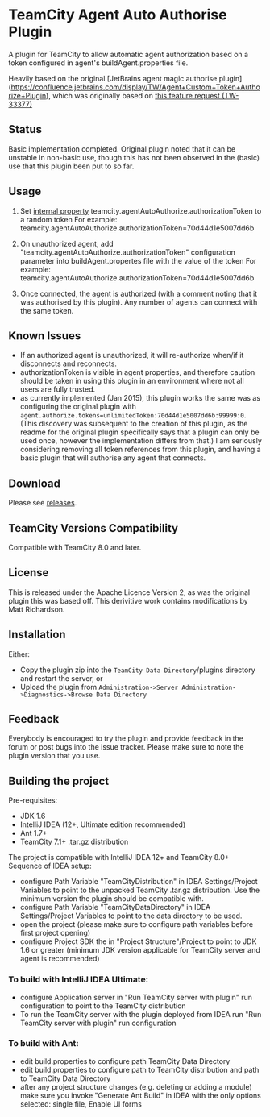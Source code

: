# TeamCity Agent Auto Authorise Plugin

A plugin for TeamCity to allow automatic agent authorization based on a token configured in agent's buildAgent.properties file.

Heavily based on the original [JetBrains agent magic authorise plugin] (https://confluence.jetbrains.com/display/TW/Agent+Custom+Token+Authorize+Plugin), which was originally based on [this feature request (TW-33377)](http://youtrack.jetbrains.com/issue/TW-33377)

## Status
Basic implementation completed. Original plugin noted that it can be unstable in non-basic use, though this has not been observed in the (basic) use that this plugin been put to so far.

## Usage
1. Set [internal property](https://confluence.jetbrains.com/display/TCD8/Configuring+TeamCity+Server+Startup+Properties#ConfiguringTeamCityServerStartupProperties-TeamCityinternalproperties) teamcity.agentAutoAuthorize.authorizationToken to a random token
For example:
teamcity.agentAutoAuthorize.authorizationToken=70d44d1e5007dd6b

2. On unauthorized agent, add "teamcity.agentAutoAuthorize.authorizationToken" configuration parameter into buildAgent.propertes file with the value of the token
For example:
teamcity.agentAutoAuthorize.authorizationToken=70d44d1e5007dd6b

3. Once connected, the agent is authorized (with a comment noting that it was authorised by this plugin).
Any number of agents can connect with the same token.

## Known Issues
* If an authorized agent is unauthorized, it will re-authorize when/if it disconnects and reconnects.
* authorizationToken is visible in agent properties, and therefore caution should be taken in using this plugin in an environment where not all users are fully trusted.
* as currently implemented (Jan 2015), this plugin works the same was as configuring the original plugin with `agent.authorize.tokens=unlimitedToken:70d44d1e5007dd6b:99999:0`. (This discovery was subsequent to the creation of this plugin, as the readme for the original plugin specifically says that a plugin can only be used once, however the implementation differs from that.) I am seriously considering removing all token references from this plugin, and having a basic plugin that will authorise any agent that connects.

 
## Download
Please see [releases](https://github.com/matt-richardson/TeamCityAgentAutoRegisterPlugin/releases).

## TeamCity Versions Compatibility
Compatible with TeamCity 8.0 and later.

## License

This is released under the Apache Licence Version 2, as was the original plugin this was based off. This derivitive work contains modifications by Matt Richardson.

## Installation
Either:

* Copy the plugin zip into the `TeamCity Data Directory`/plugins directory and restart the server, or
* Upload the plugin from  `Administration->Server Administration->Diagnostics->Browse Data Directory`

## Feedback
Everybody is encouraged to try the plugin and provide feedback in the forum or post bugs into the issue tracker.
Please make sure to note the plugin version that you use.


## Building the project

Pre-requisites:

* JDK 1.6
* IntelliJ IDEA (12+, Ultimate edition recommended)
* Ant 1.7+
* TeamCity 7.1+ .tar.gz distribution

The project is compatible with IntelliJ IDEA 12+ and TeamCity 8.0+
Sequence of IDEA setup:

- configure Path Variable "TeamCityDistribution" in IDEA Settings/Project Variables to point to the unpacked TeamCity .tar.gz distribution. Use the minimum version the plugin should be compatible with.
- configure Path Variable "TeamCityDataDirectory" in IDEA Settings/Project Variables to point to the data directory to be used.
- open the project (please make sure to configure path variables before first project opening)
- configure Project SDK the in "Project Structure"/Project to point to JDK 1.6 or greater (minimum JDK version applicable for TeamCity server and agent is recommended)

### To build with IntelliJ IDEA Ultimate:
- configure Application server in "Run TeamCity server with plugin" run configuration to point to the TeamCity distribution
- To run the TeamCity server with the plugin deployed from IDEA run "Run TeamCity server with plugin" run configuration

### To build with Ant:
- edit build.properties to configure path TeamCity Data Directory
- edit build.properties to configure path to TeamCity distribution and path to TeamCity Data Directory
- after any project structure changes (e.g. deleting or adding a module) make sure you invoke "Generate Ant Build" in IDEA with the only options selected: single file, Enable UI forms
